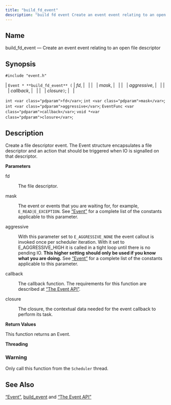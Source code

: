 ```yaml
---
title: "build_fd_event"
description: "build fd event Create an event event relating to an open file descriptor Event build fd event fd mask aggressive callback closure int fd int mask int aggressive Event Func callback void closure Create a file descriptor event The Event structure encapsulates a file descriptor and an action that should..."
---
```


<a name="apis.build_fd_event"></a> 
## Name

build_fd_event — Create an event event relating to an open file descriptor

## Synopsis

`#include "event.h"`

| `Event * **build_fd_event** (` | <var class="pdparam">fd</var>, |   |
|   | <var class="pdparam">mask</var>, |   |
|   | <var class="pdparam">aggressive</var>, |   |
|   | <var class="pdparam">callback</var>, |   |
|   | <var class="pdparam">closure</var>`)`; |   |

`int <var class="pdparam">fd</var>`;
`int <var class="pdparam">mask</var>`;
`int <var class="pdparam">aggressive</var>`;
`EventFunc <var class="pdparam">callback</var>`;
`void *<var class="pdparam">closure</var>`;<a name="idp51509616"></a> 
## Description

Create a file descriptor event. The Event structure encapsulates a file descriptor and an action that should be triggered when IO is signalled on that descriptor.

**<a name="idp51510976"></a> Parameters**

<dl class="variablelist">

<dt>fd</dt>

<dd>

The file descriptor.

</dd>

<dt>mask</dt>

<dd>

The event or events that you are waiting for, for example, `E_READ|E_EXCEPTION`. See [“Event”](/momentum/3/3-api/structs-event) for a complete list of the constants applicable to this parameter.

</dd>

<dt>aggressive</dt>

<dd>

With this parameter set to `E_AGGRESSIVE_NONE` the event callout is invoked once per scheduler iteration. With it set to E_AGGRESSIVE_HIGH it is called in a tight loop until there is no pending IO. **This higher setting should only be used if you know what you are doing.**                                                                    See [“Event”](/momentum/3/3-api/structs-event) for a complete list of the constants applicable to this parameter.

</dd>

<dt>callback</dt>

<dd>

The callback function. The requirements for this function are described at [“The Event API”](/momentum/3/3-api/arch-primary-apis#arch.event).

</dd>

<dt>closure</dt>

<dd>

The closure, the contextual data needed for the event callback to perform its task.

</dd>

</dl>

**<a name="idp51524912"></a> Return Values**

This function returns an Event.

**<a name="idp51525840"></a> Threading**
### Warning

Only call this function from the `Scheduler` thread.

<a name="idp51528144"></a> 
## See Also

[“Event”](/momentum/3/3-api/structs-event), [build_event](/momentum/3/3-api/apis-build-event) and [“The Event API”](/momentum/3/3-api/arch-primary-apis#arch.event)